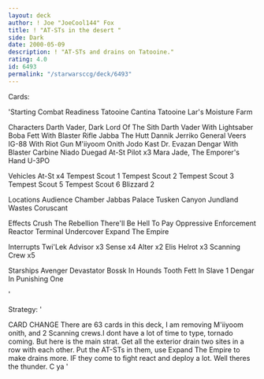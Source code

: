 ```yaml
---
layout: deck
author: ! Joe "JoeCool144" Fox
title: ! "AT-STs in the desert "
side: Dark
date: 2000-05-09
description: ! "AT-STs and drains on Tatooine."
rating: 4.0
id: 6493
permalink: "/starwarsccg/deck/6493"
---
```

Cards: 

'Starting
Combat Readiness
Tatooine Cantina
Tatooine Lar's Moisture Farm

Characters
Darth Vader, Dark Lord Of The Sith
Darth Vader With Lightsaber
Boba Fett With Blaster Rifle
Jabba The Hutt
Dannik Jerriko
General Veers
IG-88 With Riot Gun
M'iiyoom Onith
Jodo Kast
Dr. Evazan
Dengar With Blaster Carbine
Niado Duegad
At-St Pilot x3
Mara Jade, The Emporer's Hand
U-3PO

Vehicles
At-St x4
Tempest Scout 1
Tempest Scout 2
Tempest Scout 3
Tempest Scout 5
Tempest Scout 6
Blizzard 2

Locations
Audience Chamber
Jabbas Palace
Tusken Canyon
Jundland Wastes
Coruscant

Effects
Crush The Rebellion
There'll Be Hell To Pay
Oppressive Enforcement
Reactor Terminal
Undercover
Expand The Empire

Interrupts
Twi'Lek Advisor x3
Sense x4
Alter x2
Elis Helrot x3
Scanning Crew x5

Starships
Avenger
Devastator
Bossk In Hounds Tooth
Fett In Slave 1
Dengar In Punishing One

'

Strategy: '

CARD CHANGE There are 63 cards in this deck, I am removing M'iiyoom onith, and 2 Scanning crews.I dont have a lot of time to type, tornado coming. But here is the main strat. Get all the exterior drain two sites in a row with each other. Put the AT-STs in them, use Expand The Empire to make drains more. IF they come to fight react and deploy a lot. Well theres the thunder. C ya  '
